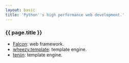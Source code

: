 ```yaml
---
layout: basic
title: 'Python''s high performance web development.'
---
```


### {{ page.title }}

* [Falcon](http://falconframework.org/): web framework.
* [wheezy.template](https://pypi.python.org/pypi/wheezy.template): template engine.
* [tenjin](http://www.kuwata-lab.com/tenjin/): template engine.
